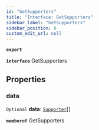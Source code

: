 ```yaml
---
id: "GetSupporters"
title: "Interface: GetSupporters"
sidebar_label: "GetSupporters"
sidebar_position: 0
custom_edit_url: null
---
```


**`export`**

**`interface`** GetSupporters

## Properties

### data

 `Optional` **data**: [`Supporter`](Supporter.md)[]

**`memberof`** GetSupporters
